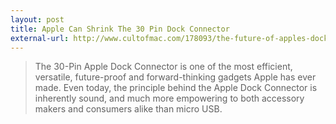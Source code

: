 ```yaml
---
layout: post
title: Apple Can Shrink The 30 Pin Dock Connector
external-url: http://www.cultofmac.com/178093/the-future-of-apples-dock-connector-feature/
---
```

> The 30-Pin Apple Dock Connector is one of the most efficient, versatile, future-proof and forward-thinking gadgets Apple has ever made. Even today, the principle behind the Apple Dock Connector is inherently sound, and much more empowering to both accessory makers and consumers alike than micro USB.
